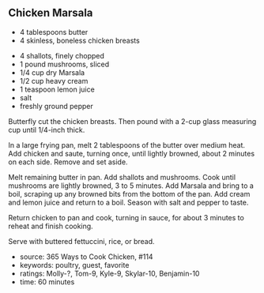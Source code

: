 Chicken Marsala
---------------

- 4 tablespoons butter
- 4 skinless, boneless chicken breasts
<!-- -->
- 4 shallots, finely chopped
- 1 pound mushrooms, sliced
- 1/4 cup dry Marsala
- 1/2 cup heavy cream
- 1 teaspoon lemon juice
- salt
- freshly ground pepper

Butterfly cut the chicken breasts.  Then pound with a 2-cup glass
measuring cup until 1/4-inch thick.

In a large frying pan, melt 2 tablespoons of the butter over medium
heat.  Add chicken and saute, turning once, until lightly browned,
about 2 minutes on each side.  Remove and set aside.

Melt remaining butter in pan.  Add shallots and mushrooms.  Cook until
mushrooms are lightly browned, 3 to 5 minutes.  Add Marsala and bring
to a boil, scraping up any browned bits from the bottom of the pan.
Add cream and lemon juice and return to a boil.  Season with salt and
pepper to taste.

Return chicken to pan and cook, turning in sauce, for about 3 minutes
to reheat and finish cooking.

Serve with buttered fettuccini, rice, or bread.

- source: 365 Ways to Cook Chicken, #114
- keywords: poultry, guest, favorite
- ratings: Molly-?, Tom-9, Kyle-9, Skylar-10, Benjamin-10
- time: 60 minutes
